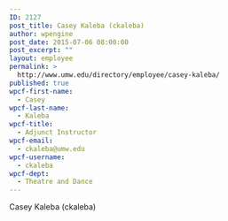 ```yaml
---
ID: 2127
post_title: Casey Kaleba (ckaleba)
author: wpengine
post_date: 2015-07-06 08:00:00
post_excerpt: ""
layout: employee
permalink: >
  http://www.umw.edu/directory/employee/casey-kaleba/
published: true
wpcf-first-name:
  - Casey
wpcf-last-name:
  - Kaleba
wpcf-title:
  - Adjunct Instructor
wpcf-email:
  - ckaleba@umw.edu
wpcf-username:
  - ckaleba
wpcf-dept:
  - Theatre and Dance
---
```

Casey Kaleba (ckaleba)